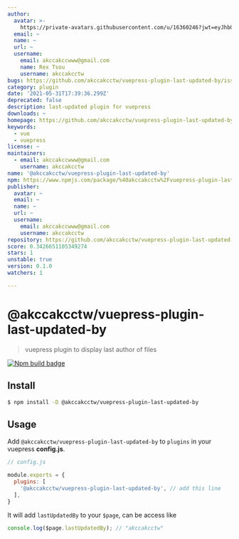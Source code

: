 ```yaml
---
author:
  avatar: >-
    https://private-avatars.githubusercontent.com/u/16360246?jwt=eyJhbGciOiJIUzI1NiIsInR5cCI6IkpXVCJ9.eyJpc3MiOiJnaXRodWIuY29tIiwiYXVkIjoicmF3LmdpdGh1YnVzZXJjb250ZW50LmNvbSIsImtleSI6ImtleTEiLCJleHAiOjE3MzQ2NzM2MjAsIm5iZiI6MTczNDY3MjQyMCwicGF0aCI6Ii91LzE2MzYwMjQ2In0.WvJOKupqyZYYD8t9VP9j01hZhc_bmtrLrDKgiTiQ2Pw&v=4
  email: ~
  name: ~
  url: ~
  username:
    email: akccakccwww@gmail.com
    name: Rex Tsou
    username: akccakcctw
bugs: https://github.com/akccakcctw/vuepress-plugin-last-updated-by/issues
category: plugin
date: '2021-05-31T17:39:36.299Z'
deprecated: false
description: last-updated plugin for vuepress
downloads: ~
homepage: https://github.com/akccakcctw/vuepress-plugin-last-updated-by#readme
keywords:
  - vue
  - vuepress
license: ~
maintainers:
  - email: akccakccwww@gmail.com
    username: akccakcctw
name: '@akccakcctw/vuepress-plugin-last-updated-by'
npm: https://www.npmjs.com/package/%40akccakcctw%2Fvuepress-plugin-last-updated-by
publisher:
  avatar: ~
  email: ~
  name: ~
  url: ~
  username:
    email: akccakccwww@gmail.com
    username: akccakcctw
repository: https://github.com/akccakcctw/vuepress-plugin-last-updated-by
score: 0.3426651105349274
stars: 1
unstable: true
version: 0.1.0
watchers: 1

---
```


# @akccakcctw/vuepress-plugin-last-updated-by

> vuepress plugin to display last author of files

[![Npm build badge](https://img.shields.io/npm/v/@akccakcctw/vuepress-plugin-last-updated-by.svg?style=flat-square)](https://www.npmjs.com/package/@akccakcctw/vuepress-plugin-last-updated-by)

## Install 

```sh
$ npm install -D @akccakcctw/vuepress-plugin-last-updated-by
```

## Usage

Add `@akccakcctw/vuepress-plugin-last-updated-by` to `plugins` in your vuepress **config.js**.

```javascript
// config.js

module.exports = {
  plugins: [
    '@akccakcctw/vuepress-plugin-last-updated-by', // add this line
  ],
}
```

It will add `lastUpdatedBy` to your `$page`, can be access like

```javascript
console.log($page.lastUpdatedBy); // "akccakcctw"
```
